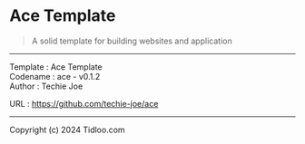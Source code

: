 # Ace Template
> A solid template for building websites and application
---

Template : Ace Template  
Codename : ace - v0.1.2  
Author   : Techie Joe  

URL      : https://github.com/techie-joe/ace  

---

Copyright (c) 2024 Tidloo.com